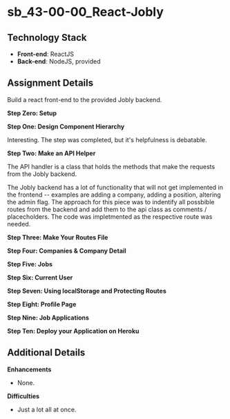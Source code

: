 # sb_43-00-00_React-Jobly
 
## Technology Stack
- **Front-end**: ReactJS
- **Back-end**: NodeJS, provided

## Assignment Details

Build a react front-end to the provided Jobly backend. 

**Step Zero: Setup**

**Step One: Design Component Hierarchy**

Interesting. The step was completed, but it's helpfulness is debatable.

**Step Two: Make an API Helper**

The API handler is a class that holds the methods that make the requests from the Jobly backend. 

The Jobly backend has a lot of functionality that will not get implemented in the frontend -- examples are adding a company, adding a position, altering the admin flag. The approach for this piece was to indentify all possbible routes from the backend and add them to the api class as comments / placecholders. The code was impletmented as the respective route was needed.

**Step Three: Make Your Routes File**

**Step Four: Companies & Company Detail**

**Step Five: Jobs**

**Step Six: Current User**

**Step Seven: Using localStorage and Protecting Routes**

**Step Eight: Profile Page**

**Step Nine: Job Applications**

**Step Ten: Deploy your Application on Heroku**



## Additional Details

**Enhancements**
- None.

**Difficulties**
- Just a lot all at once. 


